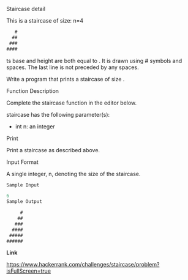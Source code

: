 Staircase detail

This is a staircase of size: n=4

```ts
   #
  ##
 ###
####
```

ts base and height are both equal to . It is drawn using # symbols and spaces. The last line is not preceded by any spaces.

Write a program that prints a staircase of size .

Function Description

Complete the staircase function in the editor below.

staircase has the following parameter(s):

- int n: an integer

Print

Print a staircase as described above.

Input Format

A single integer, n, denoting the size of the staircase.

```ts
Sample Input

6
Sample Output

     #
    ##
   ###
  ####
 #####
######
```

**Link**

https://www.hackerrank.com/challenges/staircase/problem?isFullScreen=true
